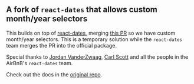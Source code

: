 ## A fork of `react-dates` that allows custom month/year selectors

This builds on top of [react-dates](https://github.com/airbnb/react-dates), merging [this PR](https://github.com/airbnb/react-dates/pull/1106) so we have custom month/year selectors. This is a temporary solution while the `react-dates` team merges the PR into the official package.

Special thanks to [Jordan VanderZwaag](https://github.com/jvanderz22), [Carl Scott](https://github.com/GoGoCarl) and all the people in the AirBnB's `react-dates` team.

Check out the docs in the [original repo](https://github.com/airbnb/react-dates).
